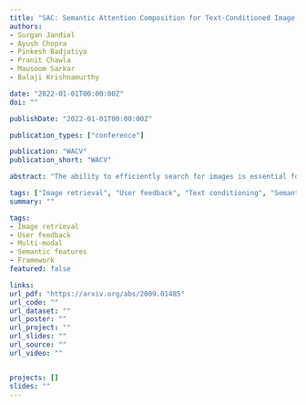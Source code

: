 ```yaml
---
title: "SAC: Semantic Attention Composition for Text-Conditioned Image Retrieval"
authors:
- Surgan Jandial
- Ayush Chopra
- Pinkesh Badjatiya
- Pranit Chawla
- Mausoom Sarkar
- Balaji Krishnamurthy

date: "2022-01-01T00:00:00Z"
doi: ""

publishDate: "2022-01-01T00:00:00Z"

publication_types: ["conference"]

publication: "WACV"
publication_short: "WACV"

abstract: "The ability to efficiently search for images is essential for improving the user experiences across various products. Incorporating user feedback, via multi-modal inputs, to navigate visual search can help tailor retrieved results to specific user queries. We focus on the task of text-conditioned image retrieval that utilizes support text feedback alongside a reference image to retrieve images that concurrently satisfy constraints imposed by both inputs. The task is challenging since it requires learning composite image-text features by incorporating multiple cross-granular semantic edits from text feedback and then applying the same to visual features. To address this, we propose a novel framework SAC which resolves the above in two major steps: 'where to see' (Semantic Feature Attention) and 'how to change' (Semantic Feature Modification). We systematically show how our architecture streamlines the generation of text-aware image features by removing the need for various modules required by other state-of-art techniques. We present extensive quantitative, qualitative analysis, and ablation studies, to show that our architecture SAC outperforms existing techniques by achieving state-of-the-art performance on 3 benchmark datasets: FashionIQ, Shoes, and Birds-to-Words, while supporting natural language feedback of varying lengths."

tags: ["Image retrieval", "User feedback", "Text conditioning", "Semantic features", "Multi-modal inputs"]
summary: ""

tags:
- Image retrieval
- User feedback
- Multi-modal
- Semantic features
- Framework
featured: false

links:
url_pdf: "https://arxiv.org/abs/2009.01485"
url_code: ""
url_dataset: ""
url_poster: ""
url_project: ""
url_slides: ""
url_source: ""
url_video: ""


projects: []
slides: ""
---
```


